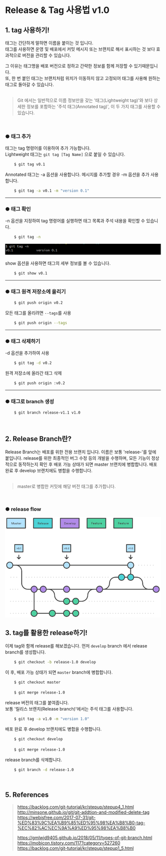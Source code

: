 # Release & Tag 사용법 v1.0

## 1. tag 사용하기!
태그는 간단하게 말하면 이름을 붙이는 것 입니다.   
태그를 사용하면 운영 및 배포에서 커밋 메시지 또는 브랜치로 해서 표시하는 것 보다 효과적으로 버전을 관리할 수 있습니다.   

그 이유는 태그명을 배포 버전으로 정하고 간략한 정보를 함께 저장할 수 있기때문입니다.   
또, 한 번 붙인 태그는 브랜치처럼 위치가 이동하지 않고 고정되어 태그를 사용해 원하는 태그로 돌아갈 수 있습니다.   
</br>
> Git 에서는 일반적으로 이름 정보만을 갖는 '태그(Lightweight tag)'와 보다 상세한 정보를 포함하는 '주석 태그(Annotated tag)', 이 두 가지 태그를 사용할 수 있습니다.
</br>

### ● 태그 추가
태그는 tag 명령어를 이용하여 추가 가능합니다.    
Lightweight 태그는 ``` git tag [Tag Name] ``` 으로 붙일 수 있습니다.   
```bash
    $ git tag v0.1
```
Annotated 태그는 -a 옵션을 사용합니다. 메시지를 추가할 경우 -m 옵션을 추가 사용합니다.   
```bash
    $ git tag -a v0.1 -m "version 0.1"
```
-------------
### ● 태그 확인
-n 옵션을 지정하여 tag 명령어를 실행하면 태그 목록과 주석 내용을 확인할 수 있습니다.
```bash
    $ git tag -n
```
<img src="/img/tag-n.PNG"/>

show 옵션을 사용하면 태그의 세부 정보를 볼 수 있습니다.
```bash
    $ git show v0.1
```
   
-------------
### ● 태그 원격 저장소에 올리기
```bash
    $ git push origin v0.2
```
모든 태그를 올리려면 ```--tags```를 사용
```bash
    $ git push origin --tags 
```
   
-------------
### ● 태그 삭제하기
-d 옵션을 추가하여 사용
```bash
    $ git tag -d v0.2
```

원격 저장소에 올라간 태그 삭제
```bash
    $ git push origin :v0.2
```
-------------
### ● 태그로 branch 생성
```bash
    $ git branch release-v1.1 v1.0
```
</br>

## 2. Release Branch란?
Release Branch는 배포를 위한 전용 브랜치 입니다.
이름은 보통 'release-'를 앞에 붙입니다.
release를 위한 최종적인 버그 수정 등의 개발을 수행하며, 모든 기능이 정상적으로 동작하는지 확인 후 배포 가능 상태가 되면 master 브랜치에 병합합니다. 배포 완료 후 develop 브랜치에도 병합을 수행합니다.   
</br>

> master로 병합한 커밋에 해당 버전 태그를 추가합니다.
</br>

### ● release flow

<img src="/img/release_branch.PNG"/>

</br>

## 3. tag를 활용한 release하기!

이제 tag와 함께 release를 해보겠습니다.
먼저 ``` develop ``` branch 에서 release branch를 생성합니다.
```bash
    $ git checkout -b release-1.0 develop
```
이 후, 배포 가능 상태가 되면 ``` master ``` branch에 병합합니다.

```bash
    $ git checkout master

    $ git merge release-1.0
```
release 버전의 태그를 붙여줍니다.    
보통 '릴리스 브랜치(Release branch)'에서는 주석 태그를 사용합니다.

```bash
    $ git tag -a v1.0 -m "version 1.0"
```
배포 완료 후 develop 브랜치에도 병합을 수행합니다.

```bash
    $ git checkout develop

    $ git merge release-1.0
```

release branch를 삭제합니다.

```bash
    $ git branch -d release-1.0
```
        
</br>



## 5. References
> https://backlog.com/git-tutorial/kr/stepup/stepup4_1.html
> http://minsone.github.io/git/git-addtion-and-modified-delete-tag
> https://webisfree.com/2017-07-31/git-%ED%83%9C%EA%B9%85%ED%95%98%EA%B8%B0-tag-%EC%82%AC%EC%9A%A9%ED%95%98%EA%B8%B0
>    
> https://gmlwjd9405.github.io/2018/05/11/types-of-git-branch.html
> https://mobicon.tistory.com/117?category=527260
> https://backlog.com/git-tutorial/kr/stepup/stepup1_5.html


<!-- 태그를 중요 시점에 저장하면 나중에 특정 위치로 이동하거나 찾을때 매우 편리합니다. 이를 사용 활용할 수 있는 부분 중 하나로 배포(Deployment)에 활용할 수 있다는 점입니다. 해당 어플리케이션의 버전을 태그로 관리, 배포할 경우 매우 편리하죠. -->